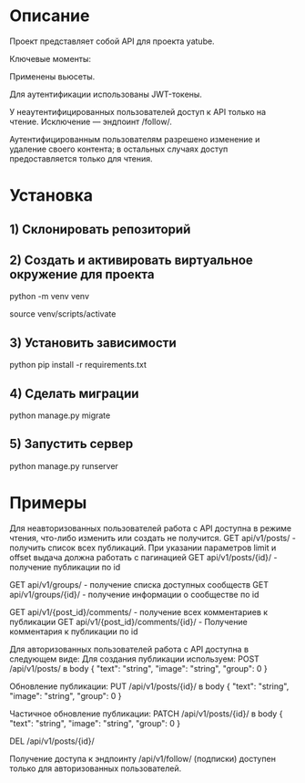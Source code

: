 # Описание

Проект представляет собой API для проекта yatube.

Ключевые моменты:

Применены вьюсеты.

Для аутентификации использованы JWT-токены.

У неаутентифицированных пользователей доступ к API только на чтение. Исключение — эндпоинт /follow/.

Аутентифицированным пользователям разрешено изменение и удаление своего контента; в остальных случаях доступ предоставляется только для чтения.

# Установка

## 1) Склонировать репозиторий
## 2) Создать и активировать виртуальное окружение для проекта

python -m venv venv

source venv/scripts/activate

## 3) Установить зависимости
python pip install -r requirements.txt

## 4) Сделать миграции
python manage.py migrate

## 5) Запустить сервер
python manage.py runserver

# Примеры

Для неавторизованных пользователей работа с API доступна в режиме чтения,
что-либо изменить или создать не получится.
GET api/v1/posts/ - получить список всех публикаций.
При указании параметров limit и offset выдача должна работать с пагинацией
GET api/v1/posts/{id}/ - получение публикации по id

GET api/v1/groups/ - получение списка доступных сообществ
GET api/v1/groups/{id}/ - получение информации о сообществе по id

GET api/v1/{post_id}/comments/ - получение всех комментариев к публикации
GET api/v1/{post_id}/comments/{id}/ - Получение комментария к публикации по id

Для авторизованных пользователей работа с API доступна в следующем виде:
Для создания публикации используем:
POST /api/v1/posts/
в body
{
"text": "string",
"image": "string",
"group": 0
}

Обновление публикации:
PUT /api/v1/posts/{id}/
в body
{
"text": "string",
"image": "string",
"group": 0
}

Частичное обновление публикации:
PATCH /api/v1/posts/{id}/
в body
{
"text": "string",
"image": "string",
"group": 0
}

DEL /api/v1/posts/{id}/

Получение доступа к эндпоинту /api/v1/follow/
(подписки) доступен только для авторизованных пользователей.